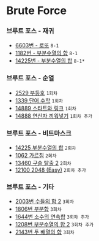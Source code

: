 # Brute Force

### 브루트 포스 - 재귀
- [6603번 - 로또](https://www.acmicpc.net/problem/6603) `8-1`
- [1182번 - 부분수열의 합](https://www.acmicpc.net/problem/1182) `8-1`
- [14225번 - 부분수열의 합](https://www.acmicpc.net/problem/14225) `8-1*`

### 브루트 포스 - 순열
- [2529 부등호](https://www.acmicpc.net/problem/2529) `1회차`
- [1339 단어 수학](https://www.acmicpc.net/problem/1339) `1회차`
- [14889 스타트와 링크](https://www.acmicpc.net/problem/14889) `1회차`
- [14888 연산자 끼워넣기](https://www.acmicpc.net/problem/14888) `1회차 추가`

### 브루트 포스 - 비트마스크
- [14225 부분수열의 합](https://www.acmicpc.net/problem/14225) `2회차`
- [1062 가르침](https://www.acmicpc.net/problem/1062) `2회차`
- [13460 구슬 탈출 2](https://www.acmicpc.net/problem/13460) `2회차`
- [12100 2048 (Easy)](https://www.acmicpc.net/problem/12100) `2회차 추가`

### 브루트 포스 - 기타
- [2003번 수들의 합 2](https://www.acmicpc.net/problem/2003) `3회차`
- [1806번 부분합](https://www.acmicpc.net/problem/1806) `3회차`
- [1644번 소수의 연속합](https://www.acmicpc.net/problem/1644) `3회차 추가`
- [1208번 부분수열의 합 2](https://www.acmicpc.net/problem/1208) `3회차 추가`
- [2143번 두 배열의 합](https://www.acmicpc.net/problem/2143) `3회차`